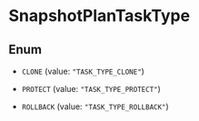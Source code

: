 

# SnapshotPlanTaskType

## Enum


* `CLONE` (value: `"TASK_TYPE_CLONE"`)

* `PROTECT` (value: `"TASK_TYPE_PROTECT"`)

* `ROLLBACK` (value: `"TASK_TYPE_ROLLBACK"`)



